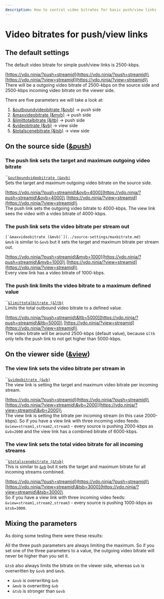 ```yaml
---
description: How to control video bitrates for basic push/view links
---
```


# Video bitrates for push/view links

## The default settings

The default video bitrate for simple push/view links is 2500-kbps.

[https://vdo.ninja/?push=streamid](https://vdo.ninja/?push=streamid)\
[https://vdo.ninja/?view=streamid](https://vdo.ninja/?view=streamid)\
\
There will be a outgoing video bitrate of 2500-kbps on the source side and 2500-kbps incoming video bitrate on the viewer side.

There are five parameters we will take a look at:

1. [\&outboundvideobitrate (\&ovb)](../source-settings/and-outboundvideobitrate.md) -> push side
2. [\&maxvideobitrate (\&mvb)](../source-settings/maxbitrate.md) -> push side
3. [\&limittotalbitrate (\&ltb)](../source-settings/limittotalbitrate.md) -> push side
4. [\&videobitrate (\&vb)](../advanced-settings/view-parameters/bitrate.md) -> view side
5. [\&totalscenebitrate (\&tsb)](../newly-added-parameters/and-maxtotalscenebitrate.md) -> view side

## On the source side ([\&push](../source-settings/push.md))

### The push link sets the target and maximum outgoing video bitrate

``[`&outboundvideobitrate (&ovb)`](../source-settings/and-outboundvideobitrate.md)\
Sets the target and maximum outgoing video bitrate on the source side.

[https://vdo.ninja/?push=streamid\&ovb=4000](https://vdo.ninja/?push=streamid\&ovb=4000)\
[https://vdo.ninja/?view=streamid](https://vdo.ninja/?view=streamid)\
\
The push link sets the outgoing video bitrate to 4000-kbps. The view link sees the video with a video bitrate of 4000-kbps.

### The push link sets the video bitrate per stream out

``[`&maxvideobitrate (&mvb)`](../source-settings/maxbitrate.md)``\
`&mvb` is similar to `&ovb` but it sets the target and maximum bitrate per stream out.

[https://vdo.ninja/?push=streamid\&mvb=1000](https://vdo.ninja/?push=streamid\&mvb=1000)\
[https://vdo.ninja/?view=streamid](https://vdo.ninja/?view=streamid)\
\
Every view link has a video bitrate of 1000-kbps.

### The push link limits the video bitrate to a maximum defined value

``[`&limittotalbitrate (&ltb)`](../source-settings/limittotalbitrate.md)\
Limits the total outbound video bitrate to a defined value.

[https://vdo.ninja/?push=streamid\&ltb=5000](https://vdo.ninja/?push=streamid\&ltb=5000)\
[https://vdo.ninja/?view=streamid](https://vdo.ninja/?view=streamid)\
\
The video bitrate will be around 2500-kbps (default value), because `&ltb` only tells the push link to not get higher than 5000-kbps.

## On the viewer side ([\&view](../advanced-settings/view-parameters/view.md))

### The view link sets the video bitrate per stream in

``[`&videobitrate (&vb)`](../advanced-settings/view-parameters/bitrate.md)\
The view link is setting the target and maximum video bitrate per incoming stream.

[https://vdo.ninja/?push=streamid](https://vdo.ninja/?push=streamid)\
[https://vdo.ninja/?view=streamid\&vb=2000](https://vdo.ninja/?view=streamid\&vb=2000)\
\
The view link is setting the bitrate per incoming stream (in this case 2000-kbps). So if you have a view link with three incoming video feeds: `&view=stream1,stream2,stream3` - every source is pushing 2000-kbps as `&vb=2000` and the view link has a combined bitrate of 6000-kbps.

### The view link sets the total video bitrate for all incoming streams

``[`&totalscenebitrate (&tsb)`](../newly-added-parameters/and-maxtotalscenebitrate.md)\
This is similar to [`&vb`](video-bitrates-for-push-view-links.md#the-view-link-sets-the-video-bitrate-per-stream-in) but it sets the target and maximum bitrate for all incoming streams combined.

[https://vdo.ninja/?push=streamid](https://vdo.ninja/?push=streamid)\
[https://vdo.ninja/?view=streamid\&tsb=3000](https://vdo.ninja/?view=streamid\&tsb=3000)\
\
So if you have a view link with three incoming video feeds: `&view=stream1,stream2,stream3` - every source is pushing 1000-kbps as `&tsb=3000`.&#x20;

## Mixing the parameters

As doing some testing there were these results:

All the three push parameters are always limiting the maximum. So if you set one of the three parameters to a value, the outgoing video bitrate will never be higher than you set it.

`&tsb` also always limits the bitrate on the viewer side, whereas `&vb` is overwritten by `&ovb` and `&mvb`.

* `&ovb` is overwriting `&vb`
* `&mvb` is overwriting `&vb`
* `&tsb` is stronger than `&ovb`
